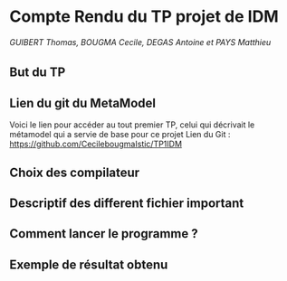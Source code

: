 #  Compte Rendu du TP projet de IDM
###### GUIBERT Thomas, BOUGMA Cecile, DEGAS Antoine et PAYS Matthieu
## But du TP

## Lien du git du MetaModel
Voici le lien pour accéder au tout premier TP, celui qui décrivait le métamodel qui a servie de base pour ce projet
Lien du Git : https://github.com/CecilebougmaIstic/TP1IDM
## Choix des compilateur

## Descriptif des different fichier important

## Comment lancer le programme ?

## Exemple de résultat obtenu
